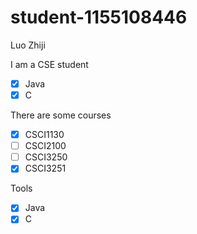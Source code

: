 # student-1155108446
Luo Zhiji 

I am a CSE student

- [x] Java
- [x] C

There are some courses 

- [x] CSCI1130
- [ ] CSCI2100
- [ ] CSCI3250
- [x] CSCI3251

Tools

- [x] Java
- [x] C